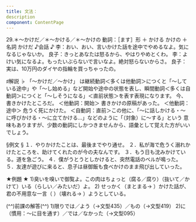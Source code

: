 ```yaml
---
title: 文法：
description
component: ContentPage
---
```



29.＊～かけだ／＊～かける／＊～かけの
動詞：［ます］形 ＋ かける
                                   かけの ＋ 名詞
			    かけだ
♪会話 ♪
李：おい、おい、言いかけた話を途中でやめるなよ。気になるじゃないか。 良子：きっとあなたは怒るから、やはりやめとくわ。
李：よけい気になるよ。もったいぶらないで言いなよ。絶対怒らないからさ。 良子：実は、10万円のダイヤの指輪を買っちゃったの。

♯解説 ♭
「～かけだ／～かけ」 は継続動詞＜多くは他動詞＞につくと「～している途中」や「～し始める」など開始や途中の状態を表し、瞬間動詞＜多くは自動詞＞につくと「～しそうになる」＜直前状態＞を表す表現になります。
今、書きかけたところだ。 ＜他動詞：開始＞ 書きかけの原稿があった。 ＜他動詞：途中＞ 危うく死にかけた。 ＜自動詞：直前＞この他に、「～に話しかける・～に呼びかける・～に立てかける…」などのように「（対象）に～する」という 意味もありますが、少数の動詞にしかつきませんから、語彙として覚えた方がいいでしょう。

§例文 §
１．やりかけたことは、最後までやり通せ。
２．私が海で危うく溺れかけたところを、助けてくれたのが今の夫なんです。
３．もう日も沈みかけている。道を急ごう。
４．僕がうとうとしかけると、突然電話のベルが鳴った。
５．友達が遊びに来ると、息子は昼御飯も食べかけのまま飛び出していった。

★例題 ★
1)臭いを嗅いで御覧よ。この肉はちょっと（腐る／腐り）（抜いて／かけて）いる（らしい／みたいだ）よ。
2) せっかく（まとまる→ ）かけた話が、君の不用意な一言（ ）（壊れる→ ）ようとしている。

(^^)前課の解答(^^)
1)限りでは／よう（→文型435）／もの（→文型419）
2)に（慣用：～に目を通す）／では／なかった（→文型095）
